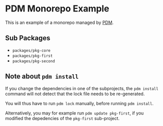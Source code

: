 # PDM Monorepo Example

This is an example of a monorepo managed by [PDM](https://pdm.fming.dev).

## Sub Packages

- `packages/pkg-core`
- `packages/pkg-first`
- `packages/pkg-second`


## Note about `pdm install`


If you change the dependencies in one of the subprojects, the `pdm install` command will not detect that the lock file needs to be re-generated.

You will thus have to run `pdm lock` manually, before running `pdm install`. 

Alternatively, you may for example run `pdm update pkg-first`, if you modified the depedencies of the `pkg-first` sub-project.
